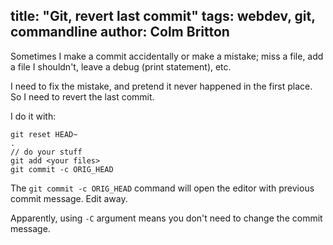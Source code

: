 title: "Git, revert last commit"
tags: webdev, git, commandline
author: Colm Britton
--------------------

Sometimes I make a commit accidentally or make a mistake; miss a file, add a file I shouldn't, leave a debug (print statement), etc.

I need to fix the mistake, and pretend it never happened in the first place. So I need to revert the last commit.

I do it with:

    git reset HEAD~
    .
    // do your stuff
    git add <your files>
    git commit -c ORIG_HEAD

The `git commit -c ORIG_HEAD` command will open the editor with previous commit message. Edit away.

Apparently, using `-C` argument means you don't need to change the commit message.
